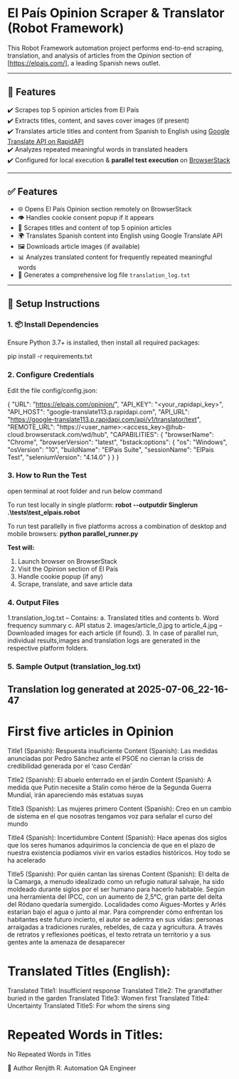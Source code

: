 # El País Opinion Scraper & Translator (Robot Framework)

This Robot Framework automation project performs end-to-end scraping, translation, and analysis of articles from the *Opinion* section of [https://elpais.com/], a leading Spanish news outlet.

---

## 📌 Features

✔️ Scrapes top 5 opinion articles from El País  
✔️ Extracts titles, content, and saves cover images (if present)  
✔️ Translates article titles and content from Spanish to English using [Google Translate API on RapidAPI](https://rapidapi.com/googlecloud/api/google-translate1/)  
✔️ Analyzes repeated meaningful words in translated headers  
✔️ Configured for local execution & **parallel test execution** on [BrowserStack](https://www.browserstack.com/)

---
## ✅ Features	

- 🌐 Opens El País Opinion section remotely on BrowserStack
- 👁️ Handles cookie consent popup if it appears
- 🧾 Scrapes titles and content of top 5 opinion articles
- 🌍 Translates Spanish content into English using Google Translate API
- 🖼️ Downloads article images (if available)
- 📊 Analyzes translated content for frequently repeated meaningful words
- 🧾 Generates a comprehensive log file `translation_log.txt`

---

## 🚀 Setup Instructions

### 1. 📦 Install Dependencies

Ensure Python 3.7+ is installed, then install all required packages:

pip install -r requirements.txt

### 2. Configure Credentials

Edit the file config/config.json:

{
  "URL": "https://elpais.com/opinion/",
  "API_KEY": "<your_rapidapi_key>",
  "API_HOST": "google-translate113.p.rapidapi.com",
  "API_URL": "https://google-translate113.p.rapidapi.com/api/v1/translator/text",
  "REMOTE_URL": "https://<user_name>:<access_key>@hub-cloud.browserstack.com/wd/hub",
  "CAPABILITIES": {
    "browserName": "Chrome",
    "browserVersion": "latest",
    "bstack:options": {
      "os": "Windows",
      "osVersion": "10",
      "buildName": "ElPais Suite",
      "sessionName": "ElPais Test",
      "seleniumVersion": "4.14.0"
    }
  }
}

### 3. How to Run the Test

open terminal at root folder and run below command

To run test locally in single platform:
**robot --outputdir Singlerun .\tests\test_elpais.robot**

To run test parallelly in five platforms across a combination of desktop and mobile browsers:
**python parallel_runner.py**

**Test will:**
  1. Launch browser on BrowserStack  
  2. Visit the Opinion section of El País  
  3. Handle cookie popup (if any)  
  4. Scrape, translate, and save article data

### 4. Output Files
1.translation_log.txt – Contains:
    a. Translated titles and contents
    b. Word frequency summary
    c. API status
2. images/article_0.jpg to article_4.jpg – Downloaded images for each article (if found).
3. In case of parallel run, individual results,images and translation logs are generated in the respective platform folders.

### 5. Sample Output (translation_log.txt)

Translation log generated at 2025-07-06_22-16-47
-----------------------------------------------

First five articles in Opinion
==============================

Title1 (Spanish): Respuesta insuficiente
Content (Spanish): Las medidas anunciadas por Pedro Sánchez ante el PSOE no cierran la crisis de credibilidad generada por el ‘caso Cerdán’

Title2 (Spanish): El abuelo enterrado en el jardín
Content (Spanish): A medida que Putin necesite a Stalin como héroe de la Segunda Guerra Mundial, irán apareciendo más estatuas suyas

Title3 (Spanish): Las mujeres primero
Content (Spanish): Creo en un cambio de sistema en el que nosotras tengamos voz para señalar el curso del mundo

Title4 (Spanish): Incertidumbre
Content (Spanish): Hace apenas dos siglos que los seres humanos adquirimos la conciencia de que en el plazo de nuestra existencia podíamos vivir en varios estadios históricos. Hoy todo se ha acelerado

Title5 (Spanish): Por quién cantan las sirenas
Content (Spanish): El delta de la Camarga, a menudo idealizado como un refugio natural salvaje, ha sido moldeado durante siglos por el ser humano para hacerlo habitable. Según una herramienta del IPCC, con un aumento de 2,5°C, gran parte del delta del Ródano quedaría sumergido. Localidades como Aigues-Mortes y Arlés estarían bajo el agua o junto al mar. Para comprender cómo enfrentan los habitantes este futuro incierto, el autor se adentra en sus vidas: personas arraigadas a tradiciones rurales, rebeldes, de caza y agricultura. A través de retratos y reflexiones poéticas, el texto retrata un territorio y a sus gentes ante la amenaza de desaparecer


Translated Titles (English):
==============================

Translated Title1: Insufficient response
Translated Title2: The grandfather buried in the garden
Translated Title3: Women first
Translated Title4: Uncertainty
Translated Title5: For whom the sirens sing


Repeated Words in Titles:
==============================
No Repeated Words in Titles


📌 Author
Renjith R.
Automation QA Engineer
